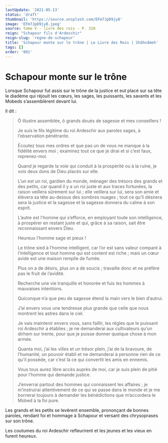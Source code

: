```yaml
---
lastUpdate: '2021-05-13'
status: 'draft'
thumbnail: 'https://source.unsplash.com/EFm7JpD9jy8'
image: 'EFm7JpD9jy8.jpeg'
source: tome V - livre des rois - P. 310
reign: "Schapour fils d'Ardeschir"
reign-slug: 'regne-de-schapour'
title: 'Schapour monte sur le trône | Le Livre des Rois | Shâhnâmeh'
tags: []
order: '001'
---
```


# Schapour monte sur le trône

Lorsque Schapour fut assis sur le trône de la justice et eut placé sur sa tête le diadème qui réjouit les cœurs, les sages, les puissants, les savants et les Mobeds s’assemblèrent devant lui.

Il dit :

> Ô illustre assemblée, ô grands doués de sagesse et mes conseillers !
>
> Je suis le fils légitime du roi Ardeschir aux paroles sages, à l’observation pénétrante.
>
> Écoutez tous mes ordres et que pas un de vous ne manque à la fidélité envers moi ; examinez tout ce que je dirai et si c’est faux, reprenez-moi.
>
> Quand je regarde la voie qui conduit à la prospérité ou à la ruine, je vois deux dons de Dieu placés sur elle.
>
> L’un est un roi, gardien du monde, ménager des trésors des grands et des petits, car quand il y a un roi juste et aux traces fortunées, la raison veillera sûrement sur lui ; elle veillera sur lui, sera son amie et élèvera sa tête au-dessus des sombres nuages ; tout ce qu’il désirera sera la justice et la sagesse et la sagesse donnera du calme à son esprit.
>
> L’autre est l'homme qui s’efforce, en employant toute son intelligence, à prospérer en restant juste et qui, grâce à sa raison, sait être reconnaissant envers Dieu.
>
> Heureux l’homme sage et pieux !
>
> Le trône sied à l’homme intelligent, car l’or est sans valeur comparé à l’intelligence et tout homme qui est content est riche ; mais un cœur avide est une maison remplie de fumée.
>
> Plus on a de désirs, plus on a de soucis ; travaille donc et ne préfère pas le fruit de l’avidité.
>
> Recherche une vie tranquille et honorée et fuis les hommes à mauvaises intentions.
>
> Quiconque n’a que peu de sagesse étend la main vers le bien d’autrui.
>
> J’ai envers vous une tendresse plus grande que celle que nous montrent les astres dans le ciel.
>
> Je vais maintenir envers vous, sans faillir, les règles que le puissant roi Ardeschir a établies ; je ne demanderai aux cultivateurs qu’un dirhem sur trente, pour que je puisse donner quelque chose à mon armée.
>
> Quanta moi, j’ai les villes et un trésor plein, j’ai de la bravoure, de l’humanité, un pouvoir établi et ne demanderai à personne rien de ce qu’il possède, car c’est là ce qui convertit les amis en ennemis.
>
> Vous tous aurez libre accès auprès de moi, car je suis plein de pitié pour l’homme qui demande justice.
>
> J’enverrai partout des hommes qui connaissent les affaires ; je m’instruirai attentivement de ce qui se passe dans le monde et je me bornerai toujours à demander les bénédictions que m’accordera le Mobed à la foi pure.

Les grands et les petits se levèrent ensemble, prononçant de bonnes paroles, rendant foi et hommage à Schapour et versant des chrysoprases sur son trône.

Les coutumes du roi Ardeschir refleurirent et les jeunes et les vieux en furent heureux.
